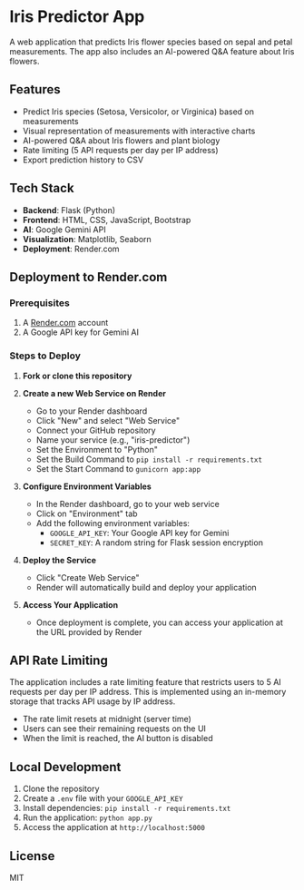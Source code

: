 # Iris Predictor App

A web application that predicts Iris flower species based on sepal and petal measurements. The app also includes an AI-powered Q&A feature about Iris flowers.

## Features

- Predict Iris species (Setosa, Versicolor, or Virginica) based on measurements
- Visual representation of measurements with interactive charts
- AI-powered Q&A about Iris flowers and plant biology
- Rate limiting (5 API requests per day per IP address)
- Export prediction history to CSV

## Tech Stack

- **Backend**: Flask (Python)
- **Frontend**: HTML, CSS, JavaScript, Bootstrap
- **AI**: Google Gemini API
- **Visualization**: Matplotlib, Seaborn
- **Deployment**: Render.com

## Deployment to Render.com

### Prerequisites

1. A [Render.com](https://render.com/) account
2. A Google API key for Gemini AI

### Steps to Deploy

1. **Fork or clone this repository**

2. **Create a new Web Service on Render**
   - Go to your Render dashboard
   - Click "New" and select "Web Service"
   - Connect your GitHub repository
   - Name your service (e.g., "iris-predictor")
   - Set the Environment to "Python"
   - Set the Build Command to `pip install -r requirements.txt`
   - Set the Start Command to `gunicorn app:app`

3. **Configure Environment Variables**
   - In the Render dashboard, go to your web service
   - Click on "Environment" tab
   - Add the following environment variables:
     - `GOOGLE_API_KEY`: Your Google API key for Gemini
     - `SECRET_KEY`: A random string for Flask session encryption

4. **Deploy the Service**
   - Click "Create Web Service"
   - Render will automatically build and deploy your application

5. **Access Your Application**
   - Once deployment is complete, you can access your application at the URL provided by Render

## API Rate Limiting

The application includes a rate limiting feature that restricts users to 5 AI requests per day per IP address. This is implemented using an in-memory storage that tracks API usage by IP address.

- The rate limit resets at midnight (server time)
- Users can see their remaining requests on the UI
- When the limit is reached, the AI button is disabled

## Local Development

1. Clone the repository
2. Create a `.env` file with your `GOOGLE_API_KEY`
3. Install dependencies: `pip install -r requirements.txt`
4. Run the application: `python app.py`
5. Access the application at `http://localhost:5000`

## License

MIT
